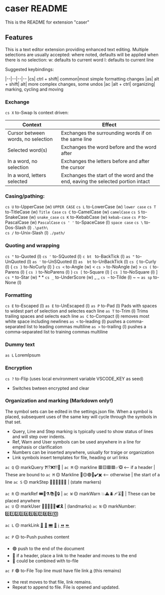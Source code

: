 # caser README

This is the README for extension "caser" 

## Features

This is a text editor extension providing enhanced text editing. Multiple selections are usually accepted: where noted, defaults will be applied when there is no selection: w: defaults to current word l: defaults to current line 

Suggested keybindings:

|--|--|--|--
|cs| ctrl + shift|         common|most simple formatting changes
|as| alt + shift|          alt|        more complex changes, some undos
|ac |alt + ctrl|             organizing| marking, cycling and moving

### Exchange

`cs X`   to-Swap     Is context driven:

|Context| Effect|
|--|--|
Cursor between words, no selection| Exchanges the surrounding words if on the same line
Selected word(s)| Exchanges the word before and the word after
In a word, no selection| Exchanges the letters before and after the cursor
In a word, letters selected| Exchanges the start of the word and the end, eaving the selected portion intact

### Casing/pathing:

`cs U`   to-UpperCase  (w) `UPPER CASE`
`cs L`   to-LowerCase  (w) `lower case`
`cs T`   to-TitleCase  (w) `Title Case`
`cs C`   to-CamelCase  (w) `camelCase`
`cs S`   to-SnakeCase  (w) `snake_case`
`cs K`   to-KebabCase  (w) `kebab-case`
`cs P`   to-PascalCase (w) `PascalCase`
`cs ' '` to-SpaceCase  (l) `space case`
`cs \`   to-Dos-Slash  (l) `.\path\`   
`cs /`   to-Unix-Slash (l) `./path/`

### Quoting and wrapping
    
`cs "`   to-Quoted      (l) 
`cs '`   to-SQuoted     (l) 
`c bt `  to-BackTick    (l) 
`as "`  to-UnQuoted    (l) 
`as '`  to-UnSQuoted   (l) 
`as  bt`  to-UnBackTick  (l)
`cs {`   to-Curly       (l) { 
`cs }`   to-NoCurly     (l)   }
`cs <`   to-Angle       (w) < 
`cs >`   to-NoAngle     (w)   >
`cs (`   to-Parens      (l) ( 
`cs )`   to-NoParens    (l)   )
`cs [`   to-Square      (l) [ 
`cs ]`   to-NoSquare    (l)   ]
`cs *`   to-Star        (w) * *
`cs _`   to-UnderScore  (w) _ _
`cs ~`   to-Tilde       (l) ~ ~
`as sp`  to-None        (l)

### Formatting    
    
`cs E` to-Escaped     (l) 
`as E` to-UnEscaped   (l) 
`as P` to-Pad         (l) Pads with spaces to widest part of selection and selectes each line
`as T` to-Trim        (l) Trims trailing spaces and selects each line
`as C` to-Compact     (l) removes most white space including newlines
`as <` to-leading     (l) pushes a comma-separated list to leading commas multiline
`as >` to-trailing    (l) pushes a comma-separated list to training commas multiline

### Dummy text

`as L`  LoremIpsum

### Encryption

`cs ?`   to-Flip  (uses local environment variable VSCODE_KEY as seed) 
- Switches bwteen encrypted and clear

### Organization and marking (Markdown only!)

The symbol sets can be edited in the settings.json file. When a symbol is placed, subsequent uses of the same key will cycle through the symbols in that set. 

- Query, Line and Step marking is typically used to show status of lines and will step over indents.
- Ref, Warn and User symbols can be used anywhere in a line for emphasis or clarification 
- Numbers can be inserted anywhere, usiually for traige or organization
- Link symbols insert templates for file, heading or url links

`ac Q` 🟡 markQuery    ❓⁉️❌❗‼️🛑                 | 
`ac M` 🟡 markline     🟥🟨🟩🟦✅❎ <-- if a header | These are bound to
`ac M` 🟡 Markline     🔴🟡🟢🔵✔️✖️ <-- otherwise   | the start of a line 
`ac S` 🟡 markStep     💭🔎👋💡🚧🎁                 | (state markers)
 
`ac R` 🟡 markRef      🎟️🔀⚗️📚📆🔒                 | 
`ac W` 🟡 markWarn     💥⚠️🪲🩹⏳📌                 | These can be placed anywhere    
`ac U` 🟡 markUser     👬😁😞🤷‍♂️🕊️🎗️                 | (landmarks)
`ac N` 🟡 markNumber:  0️⃣1️⃣2️⃣3️⃣4️⃣5️⃣6️⃣7️⃣8️⃣9️⃣🔟       
 
`ac L` 🟡 markLink     [🔗]() [🔖](#)  [🎟️]()  [🔀]()  [ℹ️]()  [⏪]()  [⏩]()
 
`ac P` 🟡 to-Push      pushes content
- 🟢 push to the end of the document
- 🔴 if a header, place a link to the header and moves to the end
- 🔴 could be combined with to-file 
  
`ac F` 🟢 to-File      Top line must have file link [a](./filename.md) (this remains)
- the rest moves to that file, link remains. 
- Repeat to append to file. File is opened and updated.
